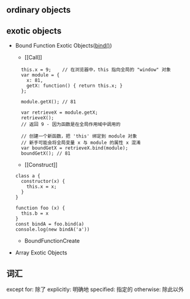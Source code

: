 ## ordinary objects

## exotic objects
* Bound Function Exotic Objects([bind()](https://developer.mozilla.org/zh-CN/docs/Web/JavaScript/Reference/Global_Objects/Function/bind))
  * [[Call]]
  ```
    this.x = 9;    // 在浏览器中，this 指向全局的 "window" 对象
    var module = {
      x: 81,
      getX: function() { return this.x; }
    };

    module.getX(); // 81

    var retrieveX = module.getX;
    retrieveX();   
    // 返回 9 - 因为函数是在全局作用域中调用的

    // 创建一个新函数，把 'this' 绑定到 module 对象
    // 新手可能会将全局变量 x 与 module 的属性 x 混淆
    var boundGetX = retrieveX.bind(module);
    boundGetX(); // 81
  ```

  * [[Construct]] 
  ```
  class a {
    constructor(x) {
      this.x = x;
    }
  }

  function foo (x) {
    this.b = x
  }
  const bindA = foo.bind(a)
  console.log(new bindA('a'))

  ``` 
  * BoundFunctionCreate
* Array Exotic Objects

## 词汇
except for: 除了
explicitly: 明确地
specified: 指定的
otherwise: 除此以外
